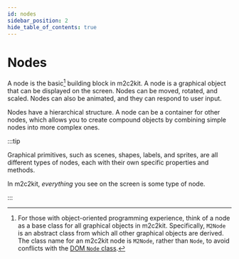 ```yaml
---
id: nodes
sidebar_position: 2
hide_table_of_contents: true
---
```


# Nodes

A node is the basic[^1] building block in m2c2kit. A node is a graphical object that can be displayed on the screen. Nodes can be moved, rotated, and scaled. Nodes can also be animated, and they can respond to user input.

Nodes have a hierarchical structure. A node can be a container for other nodes, which allows you to create compound objects by combining simple nodes into more complex ones. 

:::tip

Graphical primitives, such as scenes, shapes, labels, and sprites, are all different types of nodes, each with their own specific properties and methods.

In m2c2kit, _everything_ you see on the screen is some type of node.

:::

[^1]: For those with object-oriented programming experience, think of a node as a base class for all graphical objects in m2c2kit. Specifically, `M2Node` is an abstract class from which all other graphical objects are derived. The class name for an m2c2kit node is `M2Node`, rather than `Node`, to avoid conflicts with the [DOM `Node` class](https://developer.mozilla.org/en-US/docs/Web/API/Node).